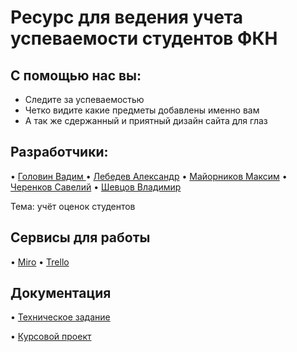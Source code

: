 
# Ресурс для ведения учета успеваемости студентов ФКН

## С помощью нас вы:
* Следите за успеваемостью
* Четко видите какие предметы добавлены именно вам
* А так же сдержанный и приятный дизайн сайта для глаз
 ## Разработчики:

• <a href="https://github.com/Exeleone">Головин Вадим <a/>
• <a href="https://github.com/MrokosPL">Лебедев Александр<a/> 
• <a href="https://github.com/maks0nn">Майорников Максим<a/>
• <a href="https://github.com/saveliyCSF">Черенков Савелий<a/>
• <a href="https://github.com/Parovozikkk">Шевцов Владимир<a/>


  Тема:  учёт оценок студентов
 
## Сервисы для работы
   • <a href="https://miro.com/app/board/uXjVOEsnY5w=/?invite_link_id=5180773933">Miro<a/>
• <a href="https://trello.com/b/vL3YQ8SZ/rating">Trello<a/>

## Документация

• <a href="https://github.com/Exeleone/4.2.4-task-7/blob/main/Техническое%20задание.docx">Техническое задание<a/>

• <a href="https://github.com/Exeleone/4.2.4-task-7/blob/main/Kursovoy_proekt.docx">Курсовой проект<a/>
